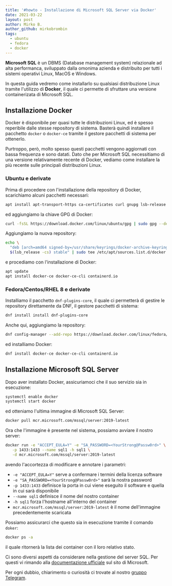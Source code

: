 ```yaml
---
title: '#howto - Installazione di Microsoft SQL Server via Docker'
date: 2021-03-22
layout: post
author: Mirko B.
author_github: mirkobrombin
tags:
  - ubuntu  
  - fedora  
  - docker
---
```

**Microsoft SQL** è un DBMS (Database management system) relazionale ad alta performanca, sviluppato dalla omonima azienda e distribuito per tutti i sistemi operativi Linux, MacOS e Windows.

In questa guida vedremo come installarlo su qualsiasi distribuzione Linux tramite l'utilizzo di **Docker**, il quale ci permette di sfruttare una versione containerizata di Microsoft SQL.

## Installazione Docker
Docker è disponibile per quasi tutte le distribuzioni Linux, ed è spesso reperibile dalle stesse repository di sistema. Basterà quindi installare il pacchetto `docker` o `docker-ce` tramite il gestore pacchetti di sistema per ottenerlo.

Purtroppo, però, molto spesso questi pacchetti vengono aggiornati con bassa frequenza e sono datati. Dato che per Microsoft SQL necessitiamo di una versione relativamente recente di Docker, vediamo come installare la più recente sulle principali distribuzioni Linux.

### Ubuntu e derivate
Prima di procedere con l'installazione della repository di Docker, scarichiamo alcuni pacchetti necessari:

```bash
apt install apt-transport-https ca-certificates curl gnupg lsb-release
```

ed aggiungiamo la chiave GPG di Docker:

```bash
curl -fsSL https://download.docker.com/linux/ubuntu/gpg | sudo gpg --dearmor -o /usr/share/keyrings/docker-archive-keyring.gpg
```

Aggiungiamo la nuova repository:

```bash
echo \
  "deb [arch=amd64 signed-by=/usr/share/keyrings/docker-archive-keyring.gpg] https://download.docker.com/linux/ubuntu \
  $(lsb_release -cs) stable" | sudo tee /etc/apt/sources.list.d/docker.list > /dev/null
```

e procediamo con l'installazione di Docker:

```bash
apt update
apt install docker-ce docker-ce-cli containerd.io
```

### Fedora/Centos/RHEL 8 e derivate
Installiamo il pacchetto `dnf-plugins-core`, il quale ci permetterà di gestire le repository direttamente da DNF, il gestore pacchetti di sistema:

```bash
dnf install install dnf-plugins-core
```

Anche qui, aggiungiamo la repository:

```bash
dnf config-manager --add-repo https://download.docker.com/linux/fedora/docker-ce.repo
```

ed installiamo Docker:

```bash
dnf install docker-ce docker-ce-cli containerd.io
```

## Installazione Microsoft SQL Server
Dopo aver installato Docker, assicuriamoci che il suo servizio sia in esecuzione:

```bash
systemctl enable docker
systemctl start docker
```

ed otteniamo l'ultima immagine di Microsoft SQL Server:

```bash
docker pull mcr.microsoft.com/mssql/server:2019-latest
```

Ora che l'immagine è presente nel sistema, possiamo avviare il nostro server:

```bash
docker run -e "ACCEPT_EULA=Y" -e "SA_PASSWORD=<YourStrong@Passw0rd>" \
   -p 1433:1433 --name sql1 -h sql1 \
   -d mcr.microsoft.com/mssql/server:2019-latest
```

avendo l'accortezza di modificare e annotare i parametri:
- `-e "ACCEPT_EULA=Y"` serve a confermare i termini della licenza software
- `-e "SA_PASSWORD=<YourStrong@Passw0rd>"` sarà la nostra password
- `-p 1433:1433` definisce la porta in cui viene eseguito il software e quella in cui sarà disponibile
- `--name sql1` definisce il nome del nostro container
- `-h sql1` forza l'hostname all'interno del container
- `mcr.microsoft.com/mssql/server:2019-latest` è il nome dell'immagine precedentemente scaricata

Possiamo assicurarci che questo sia in esecuzione tramite il comando `doker`:

```bash
docker ps -a
```

il quale ritornerà la lista dei container con il loro relativo stato.

Ci sono diversi aspetti da considerare nella gestione del server SQL. Per questi vi rimando alla [documentazione ufficiale](https://docs.microsoft.com/it-it/sql/linux/quickstart-install-connect-docker?view=sql-server-ver15&pivots=cs1-bash#change-the-sa-password) sul sito di Microsoft.

Per ogni dubbio, chiarimento o curiosità ci trovate al nostro <a href="https://t.me/linuxpeople">gruppo Telegram</a>.